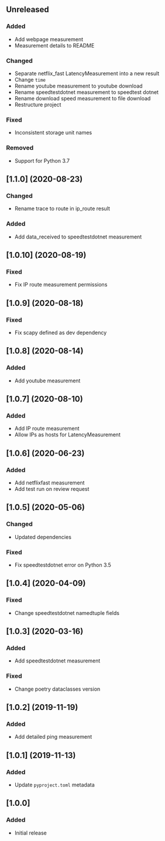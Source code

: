 ## Unreleased

### Added
- Add webpage measurement
- Measurement details to README

### Changed
- Separate netflix_fast LatencyMeasurement into a new result
- Change `time`
- Rename youtube measurement to youtube download
- Rename speedtestdotnet measurement to speedtest dotnet
- Rename download speed measurement to file download
- Restructure project

### Fixed
- Inconsistent storage unit names

### Removed
- Support for Python 3.7

## [1.1.0] (2020-08-23)
### Changed
- Rename trace to route in ip_route result

### Added
- Add data_received to speedtestdotnet measurement

## [1.0.10] (2020-08-19)
### Fixed
- Fix IP route measurement permissions

## [1.0.9] (2020-08-18)
### Fixed
- Fix scapy defined as dev dependency

## [1.0.8] (2020-08-14)
### Added
- Add youtube measurement

## [1.0.7] (2020-08-10)
### Added
- Add IP route measurement
- Allow IPs as hosts for LatencyMeasurement

## [1.0.6] (2020-06-23)
### Added
- Add netflixfast measurement
- Add test run on review request

## [1.0.5] (2020-05-06)
### Changed
- Updated dependencies

### Fixed
- Fix speedtestdotnet error on Python 3.5

## [1.0.4] (2020-04-09)
### Fixed
- Change speedtestdotnet namedtuple fields

## [1.0.3] (2020-03-16)
### Added
- Add speedtestdotnet measurement
### Fixed
- Change poetry dataclasses version

## [1.0.2] (2019-11-19)
### Added
- Add detailed ping measurement

## [1.0.1] (2019-11-13)
### Added
- Update `pyproject.toml` metadata

## [1.0.0]
### Added
- Initial release
